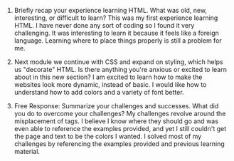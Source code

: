 1. Briefly recap your experience learning HTML. What was old, new, interesting, or difficult to learn?
This was my first experience learning HTML. I have never done any sort of coding so I found it very challenging. It was interesting to learn it because it feels like a foreign language. Learning where to place things properly is still a problem for me.

2. Next module we continue with CSS and expand on styling, which helps us "decorate" HTML. Is there anything you're anxious or excited to learn about in this new section?
I am excited to learn how to make the websites look more dynamic, instead of basic. I would like how to understand how to add colors and a variety of font better.

3. Free Response: Summarize your challenges and successes. What did you do to overcome your challenges?
My challenges revolve around the misplacement of tags. I believe I know where they should go and was even able to reference the examples provided, and yet I still couldn't get the page and text to be the colors I wanted. I solved most of my challenges by referencing the examples provided and previous learning material. 
